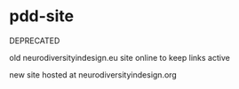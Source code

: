 # pdd-site

DEPRECATED

old neurodiversityindesign.eu site online to keep links active

new site hosted at neurodiversityindesign.org
